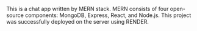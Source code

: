 This is a chat app written by MERN stack. MERN consists of four open-source components: MongoDB, Express, React, and Node.js. This project was successfully deployed on the server using RENDER.

